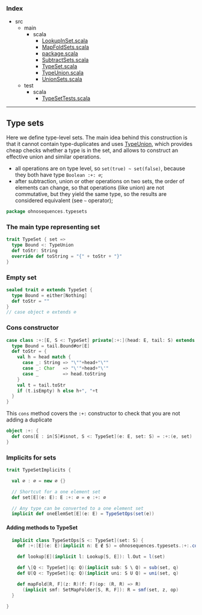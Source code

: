 ### Index

+ src
  + main
    + scala
      + [LookupInSet.scala](LookupInSet.md)
      + [MapFoldSets.scala](MapFoldSets.md)
      + [package.scala](package.md)
      + [SubtractSets.scala](SubtractSets.md)
      + [TypeSet.scala](TypeSet.md)
      + [TypeUnion.scala](TypeUnion.md)
      + [UnionSets.scala](UnionSets.md)
  + test
    + scala
      + [TypeSetTests.scala](../../test/scala/TypeSetTests.md)

------

## Type sets

Here we define type-level sets. The main idea behind this construction is that it cannot contain type-duplicates and uses [TypeUnion](TypeUnion.md), which provides cheap checks whether a type is in the set, and allows to construct an effective union and similar operations.

- all operations are on type level, so `set(true) ~ set(false)`, because they both have type `Boolean :+: ∅`;
- after subtraction, union or other operations on two sets, the order of elements can change, so that operations (like union) are not commutative, but they yield the same type, so the results are considered equivalent (see `~` operator);


```scala
package ohnosequences.typesets
```

### The main type representing set

```scala
trait TypeSet { set =>
  type Bound <: TypeUnion
  def toStr: String
  override def toString = "{" + toStr + "}"
}
```

### Empty set

```scala
sealed trait ∅ extends TypeSet {
  type Bound = either[Nothing]
  def toStr = ""
}
// case object ∅ extends ∅
```

### Cons constructor

```scala
case class :+:[E, S <: TypeSet] private[:+:](head: E, tail: S) extends TypeSet {
  type Bound = tail.Bound#or[E]
  def toStr = {
    val h = head match {
      case _: String => "\""+head+"\""
      case _: Char   => "\'"+head+"\'"
      case _         => head.toString
    }
    val t = tail.toStr
    if (t.isEmpty) h else h+", "+t
  }
}
```

This `cons` method covers the `:+:` constructor to check that you are not adding a duplicate

```scala
object :+: { 
  def cons[E : in[S]#isnot, S <: TypeSet](e: E, set: S) = :+:(e, set) 
}
```

### Implicits for sets

```scala
trait TypeSetImplicits {

  val ∅ : ∅ = new ∅ {}

  // Shortcut for a one element set 
  def set[E](e: E): E :+: ∅ = e :+: ∅

  // Any type can be converted to a one element set
  implicit def oneElemSet[E](e: E) = TypeSetOps(set(e))
```

#### Adding methods to TypeSet

```scala
  implicit class TypeSetOps[S <: TypeSet](set: S) {
    def :+:[E](e: E)(implicit n: E ∉ S) = ohnosequences.typesets.:+:.cons(e, set)

    def lookup[E](implicit l: Lookup[S, E]): l.Out = l(set)

    def \[Q <: TypeSet](q: Q)(implicit sub: S \ Q) = sub(set, q)
    def U[Q <: TypeSet](q: Q)(implicit uni: S U Q) = uni(set, q)

    def mapFold[R, F](z: R)(f: F)(op: (R, R) => R)
      (implicit smf: SetMapFolder[S, R, F]): R = smf(set, z, op)
  }

}

```

